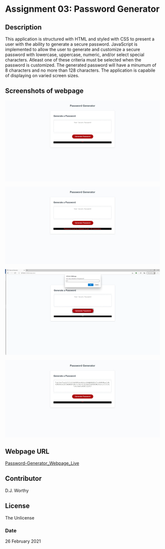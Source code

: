 # Assignment 03:  Password Generator

## Description
This application is structured with HTML and styled with CSS to present a user with the ability to generate a secure password.  JavaScript is implemented to allow the user to generate and customize a secure password with lowercase, uppercase, numeric, and/or select special characters.  Atleast one of these criteria must be selected when the password is customized.  The generated password will have a minumum of 8 characters and no more than 128 characters.  The application is capabile of displaying on varied screen sizes.   

## Screenshots of webpage

![Initial Start Screen](./assets/images/password_gen_start.jpeg)

![Dialog to user for incorrect input](./assets/images/password_gen_incorrect_user_input.jpeg)

![User input prompt](./assets/images/password_gen_user_input1.png)

![Generating new password](./assets/images/password_gen_75_characters.jpeg)

## Webpage URL

[Password-Generator_Webpage_Live](https://djavanw.github.io/password_generator/)

## Contributor
D.J. Worthy

## License
The Unlicense

### Date
26 February 2021
